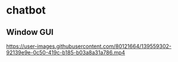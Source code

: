# chatbot


## Window GUI
https://user-images.githubusercontent.com/80121664/139559302-92139e9e-0c50-419c-b185-b03a8a31a786.mp4

